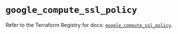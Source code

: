 # `google_compute_ssl_policy`

Refer to the Terraform Registry for docs: [`google_compute_ssl_policy`](https://registry.terraform.io/providers/hashicorp/google/6.35.0/docs/resources/compute_ssl_policy).
